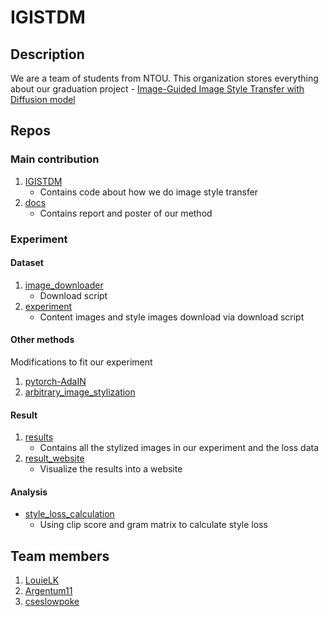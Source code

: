 # IGISTDM

## Description

We are a team of students from NTOU. This organization stores everything about our graduation project - [Image-Guided Image Style Transfer with Diffusion model](https://github.com/IGISTDM/docs/raw/master/report.pdf)

## Repos

### Main contribution

1. [IGISTDM](https://github.com/IGISTDM/IGISTDM)
    - Contains code about how we do image style transfer
2. [docs](https://github.com/IGISTDM/docs)
    - Contains report and poster of our method

### Experiment

#### Dataset

1. [image_downloader](https://github.com/IGISTDM/image_downloader)
    - Download script
2. [experiment](https://github.com/IGISTDM/experiment)
    - Content images and style images download via download script

#### Other methods

Modifications to fit our experiment

1. [pytorch-AdaIN](https://github.com/IGISTDM/pytorch-AdaIN)
2. [arbitrary_image_stylization](https://github.com/IGISTDM/magenta/tree/main/magenta/models/arbitrary_image_stylization)

#### Result

1. [results](https://github.com/IGISTDM/results)
    - Contains all the stylized images in our experiment and the loss data
2. [result_website](https://github.com/IGISTDM/result_website)
    - Visualize the results into a website

#### Analysis

- [style_loss_calculation](https://github.com/IGISTDM/style_loss_calculation)
  - Using clip score and gram matrix to calculate style loss

## Team members

1. [LouieLK](https://github.com/LouieLK)
2. [Argentum11](https://github.com/Argentum11)
3. [cseslowpoke](https://github.com/cseslowpoke)
